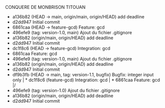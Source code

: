 CONQUERE DE MONBRISON TITOUAN


* a136b82 (HEAD -> main, origin/main, origin/HEAD) add deadline
* d2dd947 Initial commit
* 6861caa (HEAD -> feature-gcd) Feature: gcd
* 496efe9 (tag: version-1.0, main) Ajout du fichier .gitignore
* a136b82 (origin/main, origin/HEAD) add deadline
* d2dd947 Initial commit
* dc1f8c6 (HEAD -> feature-gcd) Integration: gcd
* 6861caa Feature: gcd
* 496efe9 (tag: version-1.0, main) Ajout du fichier .gitignore
* a136b82 (origin/main, origin/HEAD) add deadline
* d2dd947 Initial commit
* df9b3fb (HEAD -> main, tag: version-1.1, bugfix) Bugfix: integer input only
| * dc1f8c6 (feature-gcd) Integration: gcd
| * 6861caa Feature: gcd
|/  
* 496efe9 (tag: version-1.0) Ajout du fichier .gitignore
* a136b82 (origin/main, origin/HEAD) add deadline
* d2dd947 Initial commit
